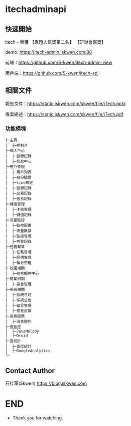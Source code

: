 # itechadminapi
## 快速開始
itech - 榮獲 【專題人氣獎第二名】 【研討會嘉獎】

demo: https://itech-admin.iskwen.com:88

前端：https://github.com/S-kwen/itech-admin-view

用戶端：https://github.com/S-kwen/itech-api

## 相關文件
報告文件：https://static.iskwen.com/skwen/file/iTech.pptx

專案總述：https://static.iskwen.com/skwen/file/iTech.pdf

### 功能模塊
```
├─主頁
│  ├─控制台
├─個人中心
│  ├─登錄記錄
│  ├─信息中心
├─用戶管理
│  ├─用戶列表
│  ├─身份驗證
│  ├─line綁定
│  ├─登錄記錄
│  ├─交易記錄
│  ├─信息記錄
├─儲值管理
│  ├─卡密管理
│  ├─儲值記錄
├─流量監控
│  ├─監控配置
│  ├─流量數據
│  ├─監控管理
│  ├─告警記錄
├─任務幫幫
│  ├─任務管理
│  ├─評價管理
│  ├─積分管理
├─校園相關
│  ├─宿舍郵件中心
├─商業相關
│  ├─廣告管理
├─系統相關
│  ├─系統日誌
│  ├─系統公告
│  ├─留言管理
│  ├─意見反饋
├─高級服務
│  ├─消息隊列
├─雲監控
│  ├─JavaMelody
│  ├─Druid
├─雲統計
│  ├─百度統計
│  ├─GoogleAnalytics
└─
```

## Contact Author
石桂華(Skwen) https://blog.iskwen.com
# END
* Thank you for watching.
